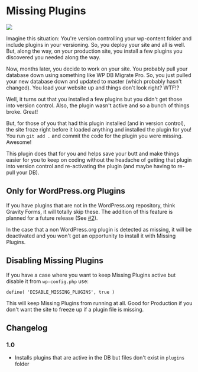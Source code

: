 # Missing Plugins

![](http://g.recordit.co/vT5Kadw0Bv.gif)

Imagine this situation: You're version controlling your wp-content folder
and include plugins in your versioning. So, you deploy your site and all is well.
But, along the way, on your production site, you install a few plugins you discovered
you needed along the way.

Now, months later, you decide to work on your
site. You probably pull your database down using something like WP DB Migrate Pro.
So, you just pulled your new database down and updated to master (which probably hasn't changed).
You load your website up and things don't look right? WTF!?

Well, it turns out that you installed a few plugins but you didn't get those into
version control. Also, the plugin wasn't active and so a bunch of things broke. Great!

But, for those of you that had this plugin installed (and in version control),
the site froze right before it loaded anything and installed the plugin for you!
You run `git add .` and commit the code for the plugin you were missing. Awesome!

This plugin does that for you and helps save your butt and make things easier for
you to keep on coding without the headache of getting that plugin into version
control and re-activating the plugin (and maybe having to re-pull your DB).

## Only for WordPress.org Plugins

If you have plugins that are not in the WordPress.org repository, think
Gravity Forms, it will totally skip these. The addition of this feature is planned
for a future release (See [#2](https://github.com/aubreypwd/missing-plugins/issues/2)).

In the case that a non WordPress.org plugin is detected as missing,
it will be deactivated and you won't get an opportunity to install it with
Missing Plugins.

## Disabling Missing Plugins

If you have a case where you want to keep Missing Plugins active but disable
it from `wp-config.php` use:

`define( 'DISABLE_MISSING_PLUGINS', true )`

This will keep Missing Plugins from running at all. Good for Production if you
don't want the site to freeze up if a plugin file is missing.

## Changelog

### 1.0

- Installs plugins that are active in the DB but files don't exist in `plugins` folder
